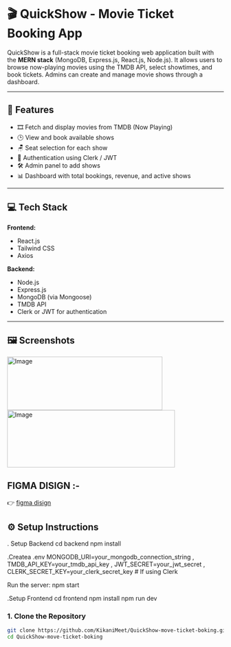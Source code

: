 # 🎬 QuickShow - Movie Ticket Booking App

QuickShow is a full-stack movie ticket booking web application built with the **MERN stack** (MongoDB, Express.js, React.js, Node.js). It allows users to browse now-playing movies using the TMDB API, select showtimes, and book tickets. Admins can create and manage movie shows through a dashboard.

---

## 🚀 Features

- 🎞️ Fetch and display movies from TMDB (Now Playing)
- 🕒 View and book available shows
- 🪑 Seat selection for each show
- 🔐 Authentication using Clerk / JWT
- 🛠️ Admin panel to add shows
- 📊 Dashboard with total bookings, revenue, and active shows
  
---

## 💻 Tech Stack

**Frontend:**
- React.js
- Tailwind CSS
- Axios

**Backend:**
- Node.js
- Express.js
- MongoDB (via Mongoose)
- TMDB API
- Clerk or JWT for authentication
---
## 🖼️ Screenshots
<img width="361" height="124" alt="Image" src="https://github.com/user-attachments/assets/28a2fa62-25c7-40da-a99a-29e6f05f3874" /> <img width="390" height="133" alt="Image" src="https://github.com/user-attachments/assets/14dd5131-8998-4c3d-8318-0e52d8a19e66" />


## FIGMA DISIGN :- 
👉 [figma disign]([https://kikanimeetwedhar.netlify.app/](https://www.figma.com/design/qYz06tL5U6ASdrXwq3yf6z/Untitled?node-id=0-1&t=5ouVgrZ61gLY5j3g-1)) 
## ⚙️ Setup Instructions
. Setup Backend
cd backend
npm install

.Createa .env
MONGODB_URI=your_mongodb_connection_string ,
TMDB_API_KEY=your_tmdb_api_key ,
JWT_SECRET=your_jwt_secret ,
CLERK_SECRET_KEY=your_clerk_secret_key   # If using Clerk

Run the server:
npm start

.Setup Frontend
cd frontend
npm install
npm run dev

### 1. Clone the Repository
```bash
git clone https://github.com/KikaniMeet/QuickShow-move-ticket-boking.git
cd QuickShow-move-ticket-boking
